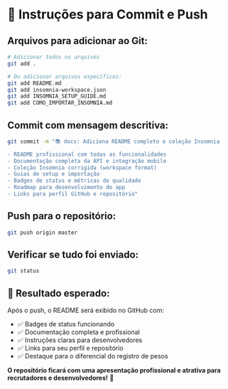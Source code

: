 # 🚀 **Instruções para Commit e Push**

## **Arquivos para adicionar ao Git:**

```bash
# Adicionar todos os arquivos
git add .

# Ou adicionar arquivos específicos:
git add README.md
git add insomnia-workspace.json
git add INSOMNIA_SETUP_GUIDE.md
git add COMO_IMPORTAR_INSOMNIA.md
```

## **Commit com mensagem descritiva:**

```bash
git commit -m "📚 docs: Adiciona README completo e coleção Insomnia

- README profissional com todas as funcionalidades
- Documentação completa da API e integração mobile
- Coleção Insomnia corrigida (workspace format)
- Guias de setup e importação
- Badges de status e métricas de qualidade
- Roadmap para desenvolvimento do app
- Links para perfil GitHub e repositório"
```

## **Push para o repositório:**

```bash
git push origin master
```

## **Verificar se tudo foi enviado:**

```bash
git status
```

## **🎯 Resultado esperado:**

Após o push, o README será exibido no GitHub com:

- ✅ Badges de status funcionando
- ✅ Documentação completa e profissional
- ✅ Instruções claras para desenvolvedores
- ✅ Links para seu perfil e repositório
- ✅ Destaque para o diferencial do registro de pesos

**O repositório ficará com uma apresentação profissional e atrativa para
recrutadores e desenvolvedores!** 🎉
